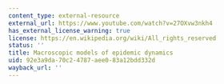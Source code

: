```yaml
---
content_type: external-resource
external_url: https://www.youtube.com/watch?v=27OXvw3nkh4
has_external_license_warning: true
license: https://en.wikipedia.org/wiki/All_rights_reserved
status: ''
title: Macroscopic models of epidemic dynamics
uid: 92e3a9da-70c2-4787-aee0-83a12bdd332d
wayback_url: ''
---
```

